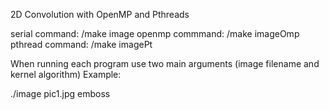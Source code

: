 2D Convolution with OpenMP and Pthreads

serial command:
  /make image
openmp commmand:
  /make imageOmp
pthread command:
  /make imagePt

When running each program use two main arguments (image filename and kernel algorithm)
  Example:

./image pic1.jpg emboss

